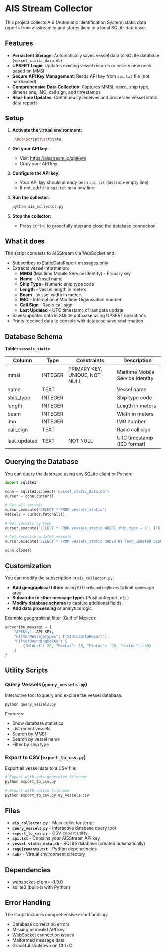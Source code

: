 # AIS Stream Collector

This project collects AIS (Automatic Identification System) static data reports from aisstream.io and stores them in a local SQLite database.

## Features

- **Persistent Storage**: Automatically saves vessel data to SQLite database (`vessel_static_data.db`)
- **UPSERT Logic**: Updates existing vessel records or inserts new ones based on MMSI
- **Secure API Key Management**: Reads API key from `api.txt` file (not hardcoded)
- **Comprehensive Data Collection**: Captures MMSI, name, ship type, dimensions, IMO, call sign, and timestamps
- **Real-time Updates**: Continuously receives and processes vessel static data reports

## Setup

1. **Activate the virtual environment:**
   ```bash
   .\hub\Scripts\activate
   ```

2. **Get your API key:**
   - Visit https://aisstream.io/apikeys
   - Copy your API key

3. **Configure the API key:**
   - Your API key should already be in `api.txt` (last non-empty line)
   - If not, add it to `api.txt` on a new line

4. **Run the collector:**
   ```bash
   python ais_collector.py
   ```

5. **Stop the collector:**
   - Press `Ctrl+C` to gracefully stop and close the database connection

## What it does

The script connects to AISStream via WebSocket and:
- Subscribes to StaticDataReport messages only
- Extracts vessel information:
  - **MMSI** (Maritime Mobile Service Identity) - Primary key
  - **Name** - Vessel name
  - **Ship Type** - Numeric ship type code
  - **Length** - Vessel length in meters
  - **Beam** - Vessel width in meters
  - **IMO** - International Maritime Organization number
  - **Call Sign** - Radio call sign
  - **Last Updated** - UTC timestamp of last data update
- Saves/updates data in SQLite database using UPSERT operations
- Prints received data to console with database save confirmation

## Database Schema

**Table: `vessels_static`**

| Column | Type | Constraints | Description |
|--------|------|-------------|-------------|
| mmsi | INTEGER | PRIMARY KEY, UNIQUE, NOT NULL | Maritime Mobile Service Identity |
| name | TEXT | | Vessel name |
| ship_type | INTEGER | | Ship type code |
| length | INTEGER | | Length in meters |
| beam | INTEGER | | Width in meters |
| imo | INTEGER | | IMO number |
| call_sign | TEXT | | Radio call sign |
| last_updated | TEXT | NOT NULL | UTC timestamp (ISO format) |

## Querying the Database

You can query the database using any SQLite client or Python:

```python
import sqlite3

conn = sqlite3.connect('vessel_static_data.db')
cursor = conn.cursor()

# Get all vessels
cursor.execute('SELECT * FROM vessels_static')
vessels = cursor.fetchall()

# Get vessels by type
cursor.execute('SELECT * FROM vessels_static WHERE ship_type = ?', (70,))

# Get recently updated vessels
cursor.execute('SELECT * FROM vessels_static ORDER BY last_updated DESC LIMIT 10')

conn.close()
```

## Customization

You can modify the subscription in `ais_collector.py`:
- **Add geographical filters** using `FilterBoundingBoxes` to limit coverage area
- **Subscribe to other message types** (PositionReport, etc.)
- **Modify database schema** to capture additional fields
- **Add data processing** or analytics logic

Example geographical filter (Gulf of Mexico):
```python
subscribe_message = {
    "APIKey": API_KEY,
    "FilterMessageTypes": ["StaticDataReport"],
    "FilterBoundingBoxes": [
        {"MinLat": 20, "MaxLat": 30, "MinLon": -90, "MaxLon": -80}
    ]
}
```

## Utility Scripts

### Query Vessels (`query_vessels.py`)

Interactive tool to query and explore the vessel database:

```bash
python query_vessels.py
```

Features:
- Show database statistics
- List recent vessels
- Search by MMSI
- Search by vessel name
- Filter by ship type

### Export to CSV (`export_to_csv.py`)

Export all vessel data to a CSV file:

```bash
# Export with auto-generated filename
python export_to_csv.py

# Export with custom filename
python export_to_csv.py my_vessels.csv
```

## Files

- **`ais_collector.py`** - Main collector script
- **`query_vessels.py`** - Interactive database query tool
- **`export_to_csv.py`** - CSV export utility
- **`api.txt`** - Contains your AISStream API key
- **`vessel_static_data.db`** - SQLite database (created automatically)
- **`requirements.txt`** - Python dependencies
- **`hub/`** - Virtual environment directory

## Dependencies

- websocket-client==1.9.0
- sqlite3 (built-in with Python)

## Error Handling

The script includes comprehensive error handling:
- Database connection errors
- Missing or invalid API key
- WebSocket connection issues
- Malformed message data
- Graceful shutdown on Ctrl+C
